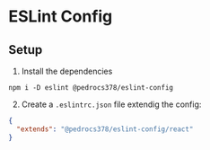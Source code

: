 # ESLint Config

## Setup

1. Install the dependencies
```
npm i -D eslint @pedrocs378/eslint-config
```

2. Create a `.eslintrc.json` file extendig the config:
```json
{
  "extends": "@pedrocs378/eslint-config/react"
}
```